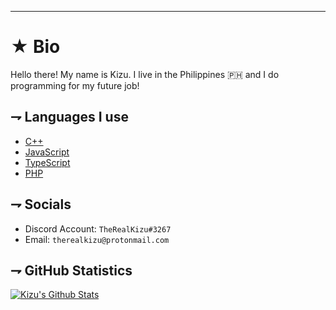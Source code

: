 ---
<!-- INFO -->
# ★ Bio
<p align="left">Hello there! My name is Kizu. I live in the Philippines 🇵🇭 and I do programming for my future job!</p>

<!-- DESCRIPTION -->
## ⇁ Languages I use

* [C++](https://github.com/topics/cpp)
* [JavaScript](https://javascript.com)
* [TypeScript](https://www.typescriptlang.org)
* [PHP](https://php.net)

<!--- SOCIALS --->
## ⇁ Socials

* Discord Account: `TheRealKizu#3267`
* Email: `therealkizu@protonmail.com`

<!--- MISC --->
## ⇁ GitHub Statistics

[![Kizu's Github Stats](https://github-readme-stats.vercel.app/api?username=therealkizu&show_icons=true&count_private=true&include_all_commits=true&hide_title=true&theme=gotham)](https://github.com/anuraghazra/github-readme-stats)

<!--
**TheRealKizu/TheRealKizu** is a ✨ _special_ ✨ repository because its `README.md` (this file) appears on your GitHub profile.

Here are some ideas to get you started:

- 🔭 I’m currently working on ...
- 🌱 I’m currently learning ...
- 👯 I’m looking to collaborate on ...
- 🤔 I’m looking for help with ...
- 💬 Ask me about ...
- 📫 How to reach me: ...
- 😄 Pronouns: ...
- ⚡ Fun fact: ...
-->
